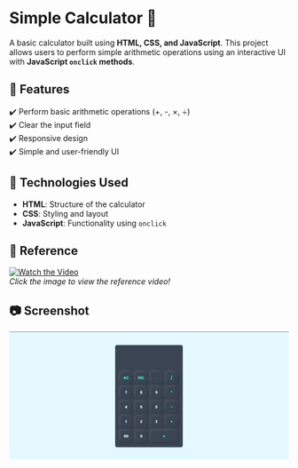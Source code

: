 # Simple Calculator 🧮  

A basic calculator built using **HTML, CSS, and JavaScript**. This project allows users to perform simple arithmetic operations using an interactive UI with **JavaScript `onclick` methods**.  

## 🔹 Features  
✔️ Perform basic arithmetic operations (+, -, ×, ÷)  
✔️ Clear the input field  
✔️ Responsive design  
✔️ Simple and user-friendly UI  

## 📌 Technologies Used  
- **HTML**: Structure of the calculator  
- **CSS**: Styling and layout  
- **JavaScript**: Functionality using `onclick`  

## 🎥 Reference  
[![Watch the Video](https://i.ytimg.com/an_webp/cGgLHJGyS34/mqdefault_6s.webp?du=3000&sqp=CP60mr8G&rs=AOn4CLC_VBYQZJ3sB1Z748vNW1letCVSnw)](https://www.youtube.com/watch?v=cGgLHJGyS34)  
_Click the image to view the reference video!_  

## 📷 Screenshot  
![Calculator Preview](./image.png)   
